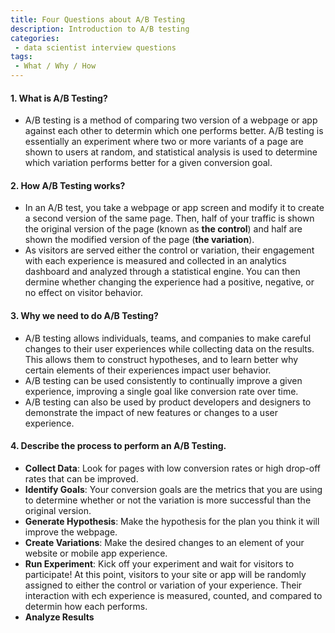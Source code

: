 ```yaml
---
title: Four Questions about A/B Testing
description: Introduction to A/B testing
categories:
 - data scientist interview questions
tags:
 - What / Why / How
---
```




#### 1. What is A/B Testing?

- A/B testing is a method of comparing two version of a webpage or app against each other to determin which one performs better. A/B testing is essentially an experiment where two or more variants of a page are shown to users at random, and statistical analysis is used to determine which variation performs better for a given conversion goal.



#### 2. How A/B Testing works?

- In an A/B test, you take a webpage or app screen and modify it to create a second version of the same page. Then, half of your traffic is shown the original version of the page (known as **the control**) and half are shown the modified version of the page (**the variation**).
- As visitors are served either the control or variation, their engagement with each experience is measured and collected in an analytics dashboard and analyzed through a statistical engine. You can then dermine whether changing the experience had a positive, negative, or no effect on visitor behavior.



#### 3. Why we need to do A/B Testing?

- A/B testing allows individuals, teams, and companies to make careful changes to their user experiences while collecting data on the results. This allows them to construct hypotheses, and to learn better why certain elements of their experiences impact user behavior.
- A/B testing can be used consistently to continually improve a given experience, improving a single goal like conversion rate over time.
- A/B testing can also be used by product developers and designers to demonstrate the impact of new features or changes to a user experience.



#### 4. Describe the process to perform an A/B Testing.

- **Collect Data**: Look for pages with low conversion rates or high drop-off rates that can be improved.
- **Identify Goals**: Your conversion goals are the metrics that you are using to determine whether or not the variation is more successful than the original version.
- **Generate Hypothesis**: Make the hypothesis for the plan you think it will improve the webpage.
- **Create Variations**: Make the desired changes to an element of your website or mobile app experience.
- **Run Experiment**: Kick off your experiment and wait for visitors to participate! At this point, visitors to your site or app will be randomly assigned to either the control or variation of your experience. Their interaction with ech experience is measured, counted, and compared to determin how each performs.
- **Analyze Results**

